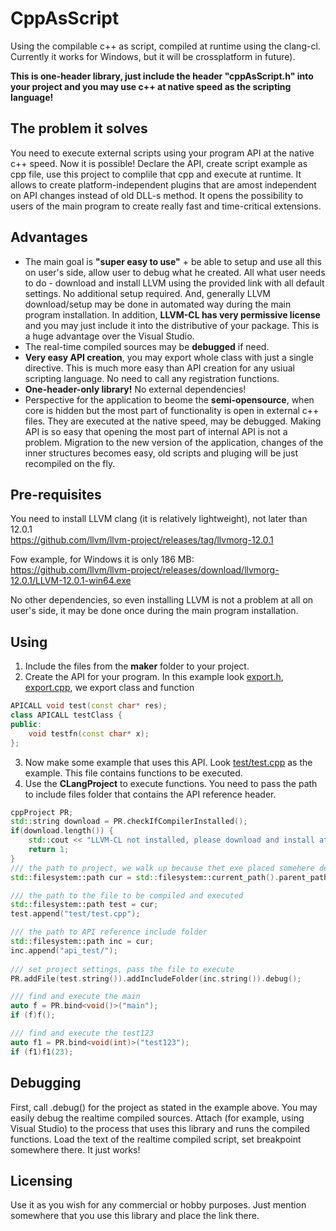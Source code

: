 # CppAsScript
Using the compilable c++ as script, compiled at runtime using the clang-cl.<br>
Currently it works for Windows, but it will be crossplatform in future).

**This is one-header library, just include the header "cppAsScript.h" into your project and you may use c++ at native speed as the scripting language!**

## The problem it solves
You need to execute external scripts using your program API at the native c++ speed. Now it is possible! Declare the API, create script example as cpp file, use this project to complile that cpp and execute at runtime. It allows to create platform-independent plugins that are amost independent on API changes instead of old DLL-s method. It opens the possibility to users of the main program to create really fast and time-critical extensions. 

## Advantages
- The main goal is **"super easy to use"** + be able to setup and use all this on user's side, allow user to debug what he created. All what user needs to do - download and install LLVM using the provided link with all default settings. No additional setup required. And, generally LLVM download/setup may be done in automated way during the main program installation. In addition, **LLVM-CL has very permissive license** and you may just include it into the distributive of your package. This is a huge advantage over the Visual Studio.
- The real-time compiled sources may be **debugged** if need.
- **Very easy API creation**, you may export whole class with just a single directive. This is much more easy than API creation for any usiual scripting language. No need to call any registration functions.
- **One-header-only library!** No external dependencies!
- Perspective for the application to beome the **semi-opensource**, when core is hidden but the most part of functionality is open in external c++ files. They are executed at the native speed, may be debugged. Making API is so easy that opening the most part of internal API is not a problem. Migration to the new version of the application, changes of the inner structures becomes easy, old scripts and pluging will be just recompiled on the fly.

## Pre-requisites
You need to install LLVM clang (it is relatively lightweight), not later than 12.0.1<br>
https://github.com/llvm/llvm-project/releases/tag/llvmorg-12.0.1 <br>

Fow example, for Windows it is only 186 MB:<br>
https://github.com/llvm/llvm-project/releases/download/llvmorg-12.0.1/LLVM-12.0.1-win64.exe <br>

No other dependencies, so even installing LLVM is not a problem at all on user's side, it may be done once during the main program installation. 

## Using
1. Include the files from the **maker** folder to your project.
2. Create the API for your program. In this example look [export.h](api_test/export.h), [export.cpp](api_test/export.cpp), we export class and function
```cpp
APICALL void test(const char* res);
class APICALL testClass {
public:
	void testfn(const char* x);
};
```
3. Now make some example that uses this API. Look [test/test.cpp](test/test.cpp) as the example. This file contains functions to be executed.
4. Use the **CLangProject** to execute functions. You need to pass the path to include files folder that contains the API reference header.
```cpp
cppProject PR;
std::string download = PR.checkIfCompilerInstalled();
if(download.length()) {
	std::cout << "LLVM-CL not installed, please download and install at:\n" << download << "\n";
	return 1;
}
/// the path to project, we walk up because thet exe placed somehere deeply
std::filesystem::path cur = std::filesystem::current_path().parent_path().parent_path().parent_path();

/// the path to the file to be compiled and executed
std::filesystem::path test = cur;
test.append("test/test.cpp");

/// the path to API reference include folder
std::filesystem::path inc = cur;
inc.append("api_test/");
	
/// set project settings, pass the file to execute
PR.addFile(test.string()).addIncludeFolder(inc.string()).debug();

/// find and execute the main
auto f = PR.bind<void()>("main");
if (f)f();

/// find and execute the test123
auto f1 = PR.bind<void(int)>("test123");
if (f1)f1(23);
```
## Debugging
First, call .debug() for the project as stated in the example above.
You may easily debug the realtime compiled sources. Attach (for example, using Visual Studio) to the process that uses this library and runs the compiled functions. 
Load the text of the realtime compiled script, set breakpoint somewhere there. It just works!

## Licensing
Use it as you wish for any commercial or hobby purposes. Just mention somewhere that you use this library and place the link there.

